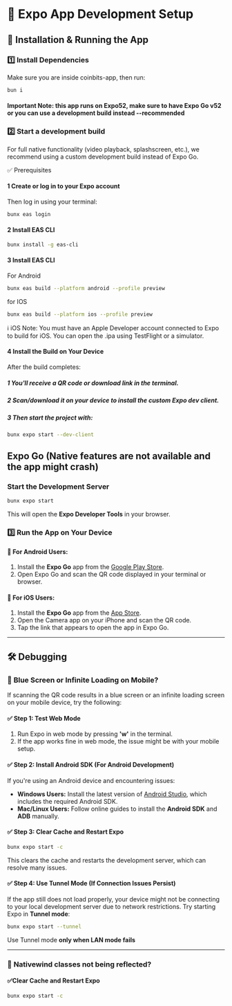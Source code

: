 # 📱 Expo App Development Setup

## 🚀 Installation & Running the App

### 1️⃣ Install Dependencies

Make sure you are inside coinbits-app, then run:

```sh
bun i
```
#### Important Note: this app runs on Expo52, make sure to have Expo Go v52 or you can use a development build  instead --recommended

### 2️⃣ Start a development build
For full native functionality (video playback, splashscreen, etc.), we recommend using a custom development build instead of Expo Go.

✅ Prerequisites
#### 1 Create or log in to your Expo account
Then log in using your terminal:
```sh
bunx eas login
```

#### 2 Install EAS CLI
```sh
bunx install -g eas-cli
```

#### 3 Install EAS CLI
For Android
```sh
bunx eas build --platform android --profile preview
```
for IOS
```sh
bunx eas build --platform ios --profile preview
```
ℹ️ iOS Note: You must have an Apple Developer account connected to Expo to build for iOS. You can open the .ipa using TestFlight or a simulator.

#### 4 Install the Build on Your Device
After the build completes:

##### 1 You'll receive a QR code or download link in the terminal.

##### 2 Scan/download it on your device to install the custom Expo dev client.

##### 3 Then start the project with:

```sh
bunx expo start --dev-client
```
## Expo Go (Native features are not available and the app might crash)

### Start the Development Server

```sh
bunx expo start
```

This will open the **Expo Developer Tools** in your browser.

### 3️⃣ Run the App on Your Device

#### 📲 **For Android Users:**

1. Install the **Expo Go** app from the [Google Play Store](https://play.google.com/store/apps/details?id=host.exp.exponent).
2. Open Expo Go and scan the QR code displayed in your terminal or browser.

#### 🍏 **For iOS Users:**

1. Install the **Expo Go** app from the [App Store](https://apps.apple.com/app/expo-go/id982107779).
2. Open the Camera app on your iPhone and scan the QR code.
3. Tap the link that appears to open the app in Expo Go.

---

## 🛠️ Debugging

### 🔵 **Blue Screen or Infinite Loading on Mobile?**
If scanning the QR code results in a blue screen or an infinite loading screen on your mobile device, try the following:

#### ✅ Step 1: Test Web Mode
1. Run Expo in web mode by pressing **'w'** in the terminal.
2. If the app works fine in web mode, the issue might be with your mobile setup.

#### ✅ Step 2: Install Android SDK (For Android Development)
If you're using an Android device and encountering issues:
- **Windows Users:** Install the latest version of [Android Studio](https://developer.android.com/studio), which includes the required Android SDK.
- **Mac/Linux Users:** Follow online guides to install the **Android SDK** and **ADB** manually.

#### ✅ Step 3: Clear Cache and Restart Expo
```sh
bunx expo start -c
```
This clears the cache and restarts the development server, which can resolve many issues.

#### ✅ Step 4: Use Tunnel Mode (If Connection Issues Persist)
If the app still does not load properly, your device might not be connecting to your local development server due to network restrictions. Try starting Expo in **Tunnel mode**:

```sh
bunx expo start --tunnel
```
Use Tunnel mode **only when LAN mode fails**

---

### 🔵 **Nativewind classes not being reflected?**
#### ✅Clear Cache and Restart Expo
```sh
bunx expo start -c
```
